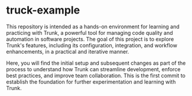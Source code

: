 # truck-example

This repository is intended as a hands-on environment for learning and practicing with Trunk, a powerful tool for managing code quality and automation in software projects. The goal of this project is to explore Trunk's features, including its configuration, integration, and workflow enhancements, in a practical and iterative manner.

Here, you will find the initial setup and subsequent changes as part of the process to understand how Trunk can streamline development, enforce best practices, and improve team collaboration. This is the first commit to establish the foundation for further experimentation and learning with Trunk.